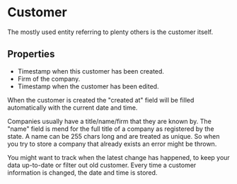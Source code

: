 # Customer

The mostly used entity referring to plenty others is the customer itself.


## Properties

- Timestamp when this customer has been created.
- Firm of the company.
- Timestamp when the customer has been edited.

When the customer is created the "created at" field will be filled automatically with the current date and time.

Companies usually have a title/name/firm that they are known by.
The "name" field is mend for the full title of a company as registered by the state.
A name can be 255 chars long and are treated as unique.
So when you try to store a company that already exists an error might be thrown.

You might want to track when the latest change has happened,
to keep your data up-to-date or filter out old customer.
Every time a customer information is changed,
the date and time is stored.
